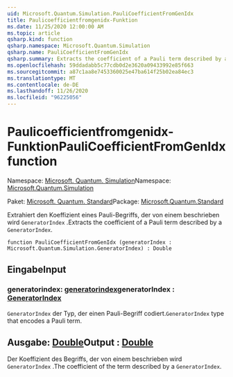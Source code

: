 ```yaml
---
uid: Microsoft.Quantum.Simulation.PauliCoefficientFromGenIdx
title: Paulicoefficientfromgenidx-Funktion
ms.date: 11/25/2020 12:00:00 AM
ms.topic: article
qsharp.kind: function
qsharp.namespace: Microsoft.Quantum.Simulation
qsharp.name: PauliCoefficientFromGenIdx
qsharp.summary: Extracts the coefficient of a Pauli term described by a `GeneratorIndex`.
ms.openlocfilehash: 59ddadabb5c77cdb0d2e3620a09433992e85f663
ms.sourcegitcommit: a87c1aa8e7453360025e47ba614f25b02ea84ec3
ms.translationtype: MT
ms.contentlocale: de-DE
ms.lasthandoff: 11/26/2020
ms.locfileid: "96225056"
---
```

# <a name="paulicoefficientfromgenidx-function"></a><span data-ttu-id="41e11-102">Paulicoefficientfromgenidx-Funktion</span><span class="sxs-lookup"><span data-stu-id="41e11-102">PauliCoefficientFromGenIdx function</span></span>

<span data-ttu-id="41e11-103">Namespace: [Microsoft. Quantum. Simulation](xref:Microsoft.Quantum.Simulation)</span><span class="sxs-lookup"><span data-stu-id="41e11-103">Namespace: [Microsoft.Quantum.Simulation](xref:Microsoft.Quantum.Simulation)</span></span>

<span data-ttu-id="41e11-104">Paket: [Microsoft. Quantum. Standard](https://nuget.org/packages/Microsoft.Quantum.Standard)</span><span class="sxs-lookup"><span data-stu-id="41e11-104">Package: [Microsoft.Quantum.Standard](https://nuget.org/packages/Microsoft.Quantum.Standard)</span></span>


<span data-ttu-id="41e11-105">Extrahiert den Koeffizient eines Pauli-Begriffs, der von einem beschrieben wird `GeneratorIndex` .</span><span class="sxs-lookup"><span data-stu-id="41e11-105">Extracts the coefficient of a Pauli term described by a `GeneratorIndex`.</span></span>

```qsharp
function PauliCoefficientFromGenIdx (generatorIndex : Microsoft.Quantum.Simulation.GeneratorIndex) : Double
```


## <a name="input"></a><span data-ttu-id="41e11-106">Eingabe</span><span class="sxs-lookup"><span data-stu-id="41e11-106">Input</span></span>

### <a name="generatorindex--generatorindex"></a><span data-ttu-id="41e11-107">generatorindex: [generatorindex](xref:Microsoft.Quantum.Simulation.GeneratorIndex)</span><span class="sxs-lookup"><span data-stu-id="41e11-107">generatorIndex : [GeneratorIndex](xref:Microsoft.Quantum.Simulation.GeneratorIndex)</span></span>

<span data-ttu-id="41e11-108">`GeneratorIndex` der Typ, der einen Pauli-Begriff codiert.</span><span class="sxs-lookup"><span data-stu-id="41e11-108">`GeneratorIndex` type that encodes a Pauli term.</span></span>



## <a name="output--double"></a><span data-ttu-id="41e11-109">Ausgabe: [Double](xref:microsoft.quantum.lang-ref.double)</span><span class="sxs-lookup"><span data-stu-id="41e11-109">Output : [Double](xref:microsoft.quantum.lang-ref.double)</span></span>

<span data-ttu-id="41e11-110">Der Koeffizient des Begriffs, der von einem beschrieben wird `GeneratorIndex` .</span><span class="sxs-lookup"><span data-stu-id="41e11-110">The coefficient of the term described by a `GeneratorIndex`.</span></span>